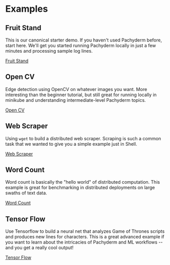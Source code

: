 # Examples

## Fruit Stand

This is our canonical starter demo. If you haven't used Pachyderm before, start here. We'll get you started running Pachyderm locally in just a few minutes and processing sample log lines.

[Fruit Stand](http://pachyderm.readthedocs.io/en/stable/getting_started/beginner_tutorial.html)

## Open CV

Edge detection using OpenCV on whatever images you want. More interesting than the beginner tutorial, but still great for running locally in minikube and understanding intermediate-level Pachyderm topics.

[Open CV](https://github.com/pachyderm/pachyderm/tree/master/doc/examples/opencv)

## Web Scraper

Using ``wget`` to build a distributed web scraper. Scraping is such a common task that we wanted to give you a simple example just in Shell.

[Web Scraper](https://github.com/pachyderm/pachyderm/tree/master/doc/examples/scraper)

## Word Count

Word count is basically the "hello world" of distributed computation. This example is great for benchmarking in distributed deployments on large swaths of text data.

[Word Count](https://github.com/pachyderm/pachyderm/tree/master/doc/examples/word_count)


## Tensor Flow

Use Tensorflow to build a neural net that analyzes Game of Thrones scripts and produces new lines for characters. This is a great advanced example if you want to learn about the intricacies of Pachyderm and ML workflows -- and you get a really cool output!

[Tensor Flow](https://github.com/pachyderm/pachyderm/tree/master/doc/examples/tensor_flow)

